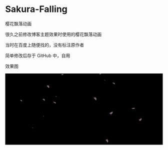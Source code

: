 # Sakura-Falling

樱花飘落动画

很久之前修改博客主题效果时使用的樱花飘落动画

当时在百度上随便找的，没有标注原作者

简单修改后存于 GitHub 中，自用

效果图

![](./Effect-Picture.gif)

